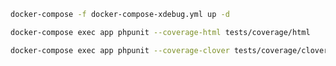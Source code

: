 ```bash
docker-compose -f docker-compose-xdebug.yml up -d
```

```bash
docker-compose exec app phpunit --coverage-html tests/coverage/html
```

```bash
docker-compose exec app phpunit --coverage-clover tests/coverage/clover.xml
```
